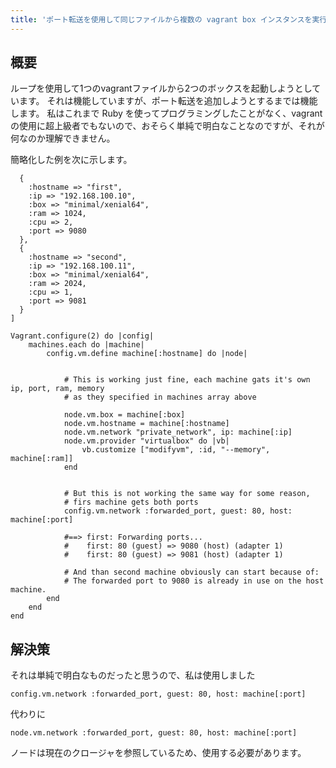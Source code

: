 ```yaml
---
title: 'ポート転送を使用して同じファイルから複数の vagrant box インスタンスを実行する方法'
---
```


## 概要
ループを使用して1つのvagrantファイルから2つのボックスを起動しようとしています。
それは機能していますが、ポート転送を追加しようとするまでは機能します。
私はこれまで Ruby を使ってプログラミングしたことがなく、vagrant の使用に超上級者でもないので、おそらく単純で明白なことなのですが、それが何なのか理解できません。

簡略化した例を次に示します。

```
  {
    :hostname => "first",
    :ip => "192.168.100.10",
    :box => "minimal/xenial64",
    :ram => 1024,
    :cpu => 2,
    :port => 9080
  },
  {
    :hostname => "second",
    :ip => "192.168.100.11",
    :box => "minimal/xenial64",
    :ram => 2024,
    :cpu => 1,
    :port => 9081
  }
]

Vagrant.configure(2) do |config|
    machines.each do |machine|
        config.vm.define machine[:hostname] do |node|


            # This is working just fine, each machine gats it's own ip, port, ram, memory
            # as they specified in machines array above

            node.vm.box = machine[:box]
            node.vm.hostname = machine[:hostname]
            node.vm.network "private_network", ip: machine[:ip]
            node.vm.provider "virtualbox" do |vb|
                vb.customize ["modifyvm", :id, "--memory", machine[:ram]]
            end


            # But this is not working the same way for some reason,
            # firs machine gets both ports
            config.vm.network :forwarded_port, guest: 80, host: machine[:port]

            #==> first: Forwarding ports...
            #    first: 80 (guest) => 9080 (host) (adapter 1)
            #    first: 80 (guest) => 9081 (host) (adapter 1)

            # And than second machine obviously can start because of:
            # The forwarded port to 9080 is already in use on the host machine.
        end
    end
end

```
## 解決策
それは単純で明白なものだったと思うので、私は使用しました

```
config.vm.network :forwarded_port, guest: 80, host: machine[:port]

```
代わりに

```
node.vm.network :forwarded_port, guest: 80, host: machine[:port]

```
ノードは現在のクロージャを参照しているため、使用する必要があります。

